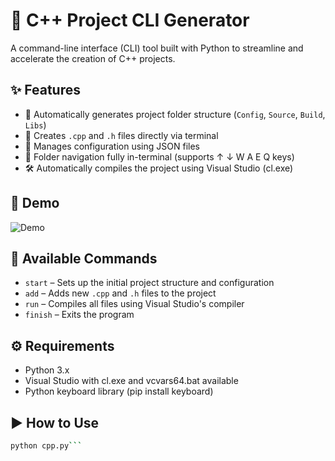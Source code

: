 # 🚀 C++ Project CLI Generator

A command-line interface (CLI) tool built with Python to streamline and accelerate the creation of C++ projects.

## ✨ Features

- 📁 Automatically generates project folder structure (`Config`, `Source`, `Build`, `Libs`)
- 📄 Creates `.cpp` and `.h` files directly via terminal
- 📑 Manages configuration using JSON files
- 🧭 Folder navigation fully in-terminal (supports ↑ ↓ W A E Q keys)
- 🛠️ Automatically compiles the project using Visual Studio (cl.exe)

## 🎥 Demo

![Demo](path/to/your_gif.gif)

## 🧪 Available Commands

- `start` – Sets up the initial project structure and configuration  
- `add` – Adds new `.cpp` and `.h` files to the project  
- `run` – Compiles all files using Visual Studio's compiler  
- `finish` – Exits the program

## ⚙️ Requirements
- Python 3.x
- Visual Studio with cl.exe and vcvars64.bat available
- Python keyboard library (pip install keyboard)

## ▶️ How to Use

```bash
python cpp.py```


